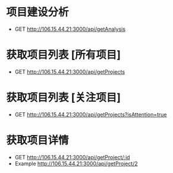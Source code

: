 # 项目建设分析
- GET http://106.15.44.21:3000/api/getAnalysis

# 获取项目列表 [所有项目]
- GET http://106.15.44.21:3000/api/getProjects

# 获取项目列表 [关注项目]
- GET http://106.15.44.21:3000/api/getProjects?isAttention=true

# 获取项目详情
- GET http://106.15.44.21:3000/api/getProject/:id
- Example http://106.15.44.21:3000/api/getProject/2
